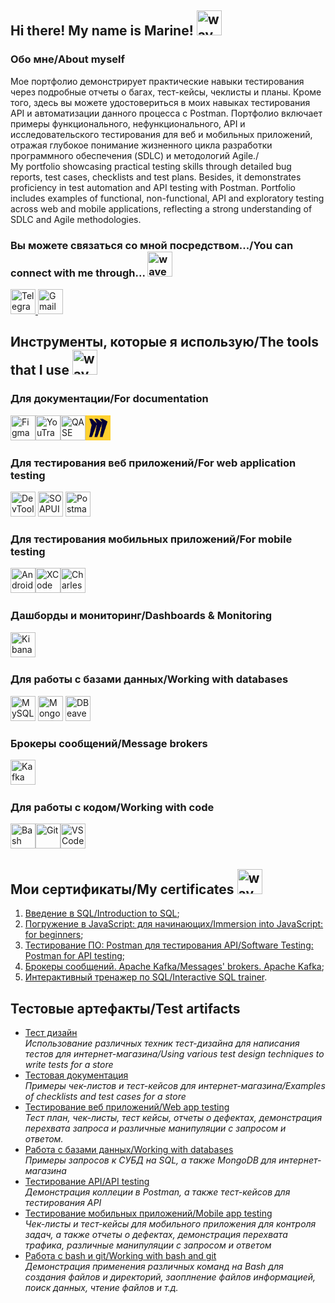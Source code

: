 ## Hi there! My name is Marine! <img src="https://cdn-icons-gif.flaticon.com/6416/6416338.gif" title="wave" width="40" height="40"/>

### Обо мне/About myself
Мое портфолио демонстрирует практические навыки тестирования через подробные отчеты о багах, тест-кейсы, чеклисты и планы. Кроме того, здесь вы можете удостовериться в моих навыках тестирования API и автоматизации данного процесса с Postman. Портфолио включает примеры функционального, нефункционального, API и исследовательского тестирования для веб и мобильных приложений, отражая глубокое понимание жизненного цикла разработки программного обеспечения (SDLC) и методологий Agile./
<br/>My portfolio showcasing practical testing skills through detailed bug reports, test cases, checklists and test plans. Besides, it demonstrates proficiency in test automation and API testing with Postman. Portfolio includes examples of functional, non-functional, API and exploratory testing across web and mobile applications, reflecting a strong understanding of SDLC and Agile methodologies.

### Вы можете связаться со мной посредством.../You can connect with me through... <img src="https://cdn-icons-gif.flaticon.com/6172/6172532.gif" title="wave" width="40" height="40"/>
 <div id="badges">
    <a href="https://t.me/IMV2279" target="_blank">
      <img src="https://cdn-icons-png.flaticon.com/128/3536/3536705.png" title="Telegram" width="40" height="40"/>
    </a>
    <a href="mailto:aquamary@gmail.com?subject=Contact%20from%20GitHub%20Portfolio&body=Hello%20Marine!%0A%0AI%20saw%20your%20portfolio..." target="_blank">
      <img src="https://cdn-icons-png.flaticon.com/128/6244/6244438.png" title="Gmail" width="40" height="40"/>
    </a>
  </div>

## Инструменты, которые я использую/The tools that I use <img src="https://cdn-icons-gif.flaticon.com/6569/6569137.gif" title="wave" width="40" height="40"/>
### Для документации/For documentation 
<img src="https://cdn-icons-png.flaticon.com/128/5968/5968705.png" title="Figma" width="40" height="40"/><img src="https://camo.githubusercontent.com/20f5b0840eea07c7b3b2cf198e1f3878f54cacd1ee80662c4833b020f0451db1/68747470733a2f2f75706c6f61642e77696b696d656469612e6f72672f77696b6970656469612f636f6d6d6f6e732f7468756d622f382f38642f596f75547261636b5f49636f6e2e7376672f3130323470782d596f75547261636b5f49636f6e2e7376672e706e673f3230323030383033303832323438" title="YouTrack" width="40" height="40"/><img src="https://camo.githubusercontent.com/35a1928616a9dca0acd2141dbfa390752e65b548b310a0fec90e70a83b2802ae/68747470733a2f2f6c756e61312e636f2f6562303138372e706e67" title="QASE" width="40" height="40"/><img src="https://raw.githubusercontent.com/lfedorishina/assets/main/miro.png" title="Miro" width="40" height="40"/>
### Для тестирования веб приложений/For web application testing
<img src="https://camo.githubusercontent.com/25f6f3de7ca12c8c300b6f0a7b37c48c1e6176ded2f38d770a9d5e9b9d24fce7/68747470733a2f2f64333377756272666b69306c36382e636c6f756466726f6e742e6e65742f333862356339353361343636373336363638356435356462353564303537633836646231666335342f61306664632f7374617469632f61636165366232346439343033343736363163613930316561303766343763312f6368726f6d652d6465762d6c6f676f2d69636f6e2e706e67" title="DevTools" width="40" height="40"/> <img src="https://camo.githubusercontent.com/52fcf468d6e62bb2c1c07d700ed593641fa43dfc4b1cf14e7eee5376b463ff94/68747470733a2f2f737461746963302e736d617274626561722e636f2f736d617274626561726272616e642f6d656469612f696d616765732f686f6d652f736f617075692d69636f6e2e737667" title="SOAPUI" width="40" height="40"/> <img src="https://th.bing.com/th/id/R.fbfb57a181ce251926d686d12e6cee5a?rik=QrR9%2ba7s0QI3uQ&pid=ImgRaw&r=0" title="Postman" width="40" height="40"/>
### Для тестирования мобильных приложений/For mobile testing
<img src="https://camo.githubusercontent.com/e70b799e72de2cbcbdfc253cc4dfd3fb42eb4923972611b9e68f206b4bdff88f/68747470733a2f2f63646e2e6a7364656c6976722e6e65742f67682f64657669636f6e732f64657669636f6e2f69636f6e732f616e64726f696473747564696f2f616e64726f696473747564696f2d6f726967696e616c2e737667" title="Android Studio" width="40" height="40"/><img src="https://camo.githubusercontent.com/0e06a7f51b2b47d127ed51c45b3286f1cd10d315432cb683748cc13d94552343/68747470733a2f2f63646e2e6a7364656c6976722e6e65742f67682f64657669636f6e732f64657669636f6e2f69636f6e732f78636f64652f78636f64652d6f726967696e616c2e737667" title="XCode" width="40" height="40"/><img src="https://camo.githubusercontent.com/51853941260ae860198fc42caf94c597eba7dc12e6f8d3caf65df49c1b6e82b6/68747470733a2f2f63646e2e69636f6e2d69636f6e732e636f6d2f69636f6e73322f333035332f504e472f3531322f636861726c65735f70726f78795f6d61636f735f6269677375725f69636f6e5f3139303330322e706e67" title="Charles Proxy" width="40" height="40"/>
### Дашборды и мониторинг/Dashboards & Monitoring
<img src="https://tse3.mm.bing.net/th/id/OIP.ZB7Pmuj7ok4JCN1hDPSpfwHaHa?r=0&rs=1&pid=ImgDetMain&o=7&rm=3" title="Kibana" width="40" height="40"/>

### Для работы с базами данных/Working with databases
<img src="https://camo.githubusercontent.com/8b690f4dff81513c7425f3b8f6e66b34a1dea43e22562037eeb5449d18571c89/68747470733a2f2f63646e2e6a7364656c6976722e6e65742f67682f64657669636f6e732f64657669636f6e2f69636f6e732f6d7973716c2f6d7973716c2d6f726967696e616c2e737667" title="MySQL" width="40" height="40"/> <img src="https://camo.githubusercontent.com/90700a62313a7ab044939bb96a71304f22a7e179cc503cd565b2e793e4f492c0/68747470733a2f2f63646e2e6a7364656c6976722e6e65742f67682f64657669636f6e732f64657669636f6e2f69636f6e732f6d6f6e676f64622f6d6f6e676f64622d6f726967696e616c2e737667" title="MongoDB" width="40" height="40"/> <img src="https://camo.githubusercontent.com/1dca238f8291c4527f33de345c2741b199d0e545f797dbc809557aa56bf8eb93/68747470733a2f2f75706c6f61642e77696b696d656469612e6f72672f77696b6970656469612f636f6d6d6f6e732f622f62352f444265617665725f6c6f676f2e737667" title="DBeaver" width="40" height="40"/>

### Брокеры сообщений/Message brokers
<img src="https://tse4.mm.bing.net/th/id/OIP.zyIEatgLxP1VUlLm4FO2oQHaHa?r=0&rs=1&pid=ImgDetMain&o=7&rm=3" title="Kafka" width="40" height="40"/>

### Для работы с кодом/Working with code
<img src="https://camo.githubusercontent.com/5c044fed6aa08eec970838d36070af4a8309cafe189cad03f34fbac32f7abf08/68747470733a2f2f75706c6f61642e77696b696d656469612e6f72672f77696b6970656469612f636f6d6d6f6e732f7468756d622f342f34622f426173685f4c6f676f5f436f6c6f7265642e7376672f3130323470782d426173685f4c6f676f5f436f6c6f7265642e7376672e706e673f3230313830373233303534333530" title="Bash" width="40" height="40"/><img src="https://camo.githubusercontent.com/15166a15835f145259844be455ab5945594a70c48a3090aa83d193bd5e3e9bc5/68747470733a2f2f63646e2e6a7364656c6976722e6e65742f67682f64657669636f6e732f64657669636f6e2f69636f6e732f6769742f6769742d6f726967696e616c2e737667" title="Git" width="40" height="40"/><img src="https://camo.githubusercontent.com/f39f203ca1defeb47e3505ef9044d3303c038c60de7e67f6c229992602e59128/68747470733a2f2f63646e2e6a7364656c6976722e6e65742f67682f64657669636f6e732f64657669636f6e2f69636f6e732f7673636f64652f7673636f64652d6f726967696e616c2e737667" title="VSCode" width="40" height="40"/>

## Мои сертификаты/My certificates <img src="https://cdn-icons-gif.flaticon.com/12035/12035152.gif" title="wave" width="40" height="40"/>
1. [Введение в SQL/Introduction to SQL](https://stepik.org/cert/2720926);
2. [Погружение в JavaScript: для начинающих/Immersion into JavaScript: for beginners](https://stepik.org/cert/2802103);
3. [Тестирование ПО: Postman для тестирования API/Software Testing: Postman for API testing](https://stepik.org/cert/2881932);
4. [Брокеры сообщений. Apache Kafka/Messages' brokers. Apache Kafka](https://stepik.org/cert/2882758);
5. [Интерактивный тренажер по SQL/Interactive SQL trainer](https://stepik.org/cert/2893185).

## Тестовые артефакты/Test artifacts
* [Тест дизайн](https://github.com/IMV227/design)
<br/><i>Использование различных техник тест-дизайна для написания тестов для интернет-магазина/Using various test design techniques to write tests for a store</i>
* [Тестовая документация](https://github.com/IMV227/docs)
<br/><i>Примеры чек-листов и тест-кейсов для интернет-магазина/Examples of checklists and test cases for a store</i>
* [Тестирование веб приложений/Web app testing](https://github.com/IMV227/web)
<br/><i>Тест план, чек-листы, тест кейсы, отчеты о дефектах, демонстрация перехвата запроса и различные манипуляции с запросом и ответом.</i>
* [Работа с базами данных/Working with databases](https://github.com/IMV227/database-)
<br/><i>Примеры запросов к СУБД на SQL, а также MongoDB для интернет-магазина</i>
* [Тестирование API/API testing](https://github.com/IMV227/api)
<br/><i>Демонстрация коллеции в Postman, а также тест-кейсов для тестирования API</i>
* [Тестирование мобильных приложений/Mobile app testing](https://github.com/IMV227/mobile)
<br/><i>Чек-листы и тест-кейсы для мобильного приложения для контроля задач, а также отчеты о дефектах, демонстрация перехвата трафика, различные манипуляции с запросом и ответом</i>
* [Работа с bash и git/Working with bash and git](https://github.com/IMV227/git_bash)
<br/><i>Демонстрация применения различных команд на Bash для создания файлов и директорий, заоплнение файлов информацией, поиск данных, чтение файлов и т.д.</i>
